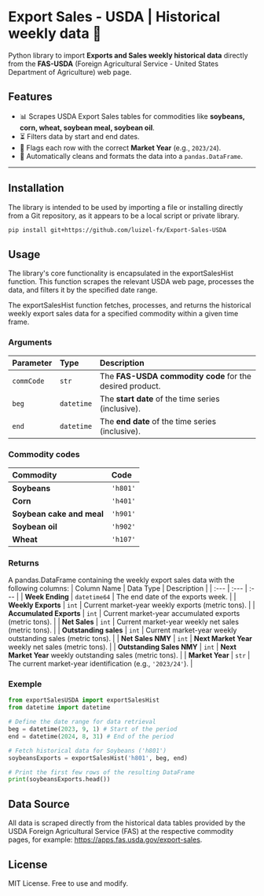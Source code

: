 # Export Sales - USDA | Historical weekly data 🌽

Python library to import **Exports and Sales weekly historical data** directly from the **FAS-USDA** (Foreign Agricultural Service - United States Department of Agriculture) web page.

## Features

- 📊 Scrapes USDA Export Sales tables for commodities like **soybeans, corn, wheat, soybean meal, soybean oil**.  
- ⏳ Filters data by start and end dates.  
- 📅 Flags each row with the correct **Market Year** (e.g., `2023/24`).  
- 🔄 Automatically cleans and formats the data into a `pandas.DataFrame`.  

---

## Installation
The library is intended to be used by importing a file or installing directly from a Git repository, as it appears to be a local script or private library.

```bash
pip install git+https://github.com/luizel-fx/Export-Sales-USDA
```

## Usage
The library's core functionality is encapsulated in the exportSalesHist function. This function scrapes the relevant USDA web page, processes the data, and filters it by the specified date range.

The exportSalesHist function fetches, processes, and returns the historical weekly export sales data for a specified commodity within a given time frame.

### Arguments
| Parameter | Type | Description |
| :--- | :--- | :--- |
| `commCode` | `str` | The **FAS-USDA commodity code** for the desired product. |
| `beg` | `datetime` | The **start date** of the time series (inclusive). |
| `end` | `datetime` | The **end date** of the time series (inclusive). |

### Commodity codes
| Commodity | Code |
| :--- | :--- |
| **Soybeans** | `'h801'` |
| **Corn** | `'h401'` |
| **Soybean cake and meal** | `'h901'` |
| **Soybean oil** | `'h902'` |
| **Wheat** | `'h107'` |

### Returns
A pandas.DataFrame containing the weekly export sales data with the following columns:
| Column Name | Data Type | Description |
| :--- | :--- | :--- |
| **Week Ending** | `datetime64` | The end date of the exports week. |
| **Weekly Exports** | `int` | Current market-year weekly exports (metric tons). |
| **Accumulated Exports** | `int` | Current market-year accumulated exports (metric tons). |
| **Net Sales** | `int` | Current market-year weekly net sales (metric tons). |
| **Outstanding sales** | `int` | Current market-year weekly outstanding sales (metric tons). |
| **Net Sales NMY** | `int` | **Next Market Year** weekly net sales (metric tons). |
| **Outstanding Sales NMY** | `int` | **Next Market Year** weekly outstanding sales (metric tons). |
| **Market Year** | `str` | The current market-year identification (e.g., `'2023/24'`). |

### Exemple
```python
from exportSalesUSDA import exportSalesHist 
from datetime import datetime

# Define the date range for data retrieval
beg = datetime(2023, 9, 1) # Start of the period
end = datetime(2024, 8, 31) # End of the period

# Fetch historical data for Soybeans ('h801')
soybeansExports = exportSalesHist('h801', beg, end)

# Print the first few rows of the resulting DataFrame
print(soybeansExports.head())
```

## Data Source
All data is scraped directly from the historical data tables provided by the USDA Foreign Agricultural Service (FAS) at the respective commodity pages, for example: https://apps.fas.usda.gov/export-sales.

## License
MIT License. Free to use and modify.
